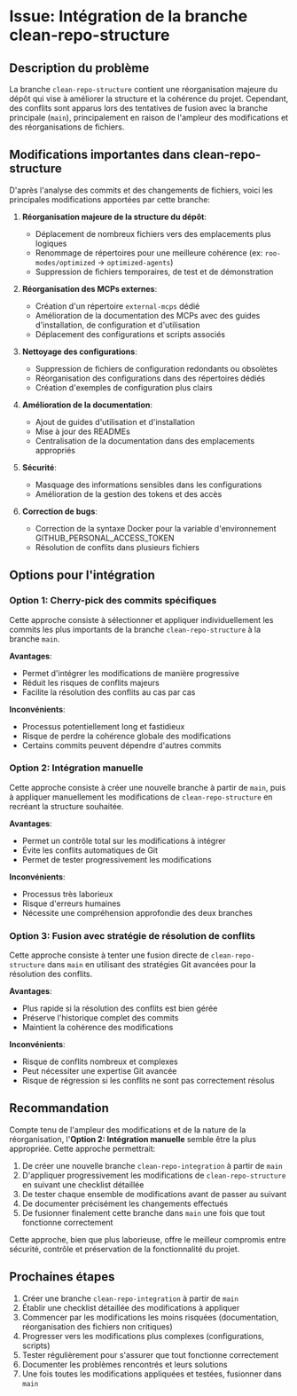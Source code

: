 ﻿# Issue: Intégration de la branche clean-repo-structure

## Description du problème

La branche `clean-repo-structure` contient une réorganisation majeure du dépôt qui vise à améliorer la structure et la cohérence du projet. Cependant, des conflits sont apparus lors des tentatives de fusion avec la branche principale (`main`), principalement en raison de l'ampleur des modifications et des réorganisations de fichiers.

## Modifications importantes dans clean-repo-structure

D'après l'analyse des commits et des changements de fichiers, voici les principales modifications apportées par cette branche:

1. **Réorganisation majeure de la structure du dépôt**:
   - Déplacement de nombreux fichiers vers des emplacements plus logiques
   - Renommage de répertoires pour une meilleure cohérence (ex: `roo-modes/optimized` → `optimized-agents`)
   - Suppression de fichiers temporaires, de test et de démonstration

2. **Réorganisation des MCPs externes**:
   - Création d'un répertoire `external-mcps` dédié
   - Amélioration de la documentation des MCPs avec des guides d'installation, de configuration et d'utilisation
   - Déplacement des configurations et scripts associés

3. **Nettoyage des configurations**:
   - Suppression de fichiers de configuration redondants ou obsolètes
   - Réorganisation des configurations dans des répertoires dédiés
   - Création d'exemples de configuration plus clairs

4. **Amélioration de la documentation**:
   - Ajout de guides d'utilisation et d'installation
   - Mise à jour des READMEs
   - Centralisation de la documentation dans des emplacements appropriés

5. **Sécurité**:
   - Masquage des informations sensibles dans les configurations
   - Amélioration de la gestion des tokens et des accès

6. **Correction de bugs**:
   - Correction de la syntaxe Docker pour la variable d'environnement GITHUB_PERSONAL_ACCESS_TOKEN
   - Résolution de conflits dans plusieurs fichiers

## Options pour l'intégration

### Option 1: Cherry-pick des commits spécifiques

Cette approche consiste à sélectionner et appliquer individuellement les commits les plus importants de la branche `clean-repo-structure` à la branche `main`.

**Avantages**:
- Permet d'intégrer les modifications de manière progressive
- Réduit les risques de conflits majeurs
- Facilite la résolution des conflits au cas par cas

**Inconvénients**:
- Processus potentiellement long et fastidieux
- Risque de perdre la cohérence globale des modifications
- Certains commits peuvent dépendre d'autres commits

### Option 2: Intégration manuelle

Cette approche consiste à créer une nouvelle branche à partir de `main`, puis à appliquer manuellement les modifications de `clean-repo-structure` en recréant la structure souhaitée.

**Avantages**:
- Permet un contrôle total sur les modifications à intégrer
- Évite les conflits automatiques de Git
- Permet de tester progressivement les modifications

**Inconvénients**:
- Processus très laborieux
- Risque d'erreurs humaines
- Nécessite une compréhension approfondie des deux branches

### Option 3: Fusion avec stratégie de résolution de conflits

Cette approche consiste à tenter une fusion directe de `clean-repo-structure` dans `main` en utilisant des stratégies Git avancées pour la résolution des conflits.

**Avantages**:
- Plus rapide si la résolution des conflits est bien gérée
- Préserve l'historique complet des commits
- Maintient la cohérence des modifications

**Inconvénients**:
- Risque de conflits nombreux et complexes
- Peut nécessiter une expertise Git avancée
- Risque de régression si les conflits ne sont pas correctement résolus

## Recommandation

Compte tenu de l'ampleur des modifications et de la nature de la réorganisation, l'**Option 2: Intégration manuelle** semble être la plus appropriée. Cette approche permettrait:

1. De créer une nouvelle branche `clean-repo-integration` à partir de `main`
2. D'appliquer progressivement les modifications de `clean-repo-structure` en suivant une checklist détaillée
3. De tester chaque ensemble de modifications avant de passer au suivant
4. De documenter précisément les changements effectués
5. De fusionner finalement cette branche dans `main` une fois que tout fonctionne correctement

Cette approche, bien que plus laborieuse, offre le meilleur compromis entre sécurité, contrôle et préservation de la fonctionnalité du projet.

## Prochaines étapes

1. Créer une branche `clean-repo-integration` à partir de `main`
2. Établir une checklist détaillée des modifications à appliquer
3. Commencer par les modifications les moins risquées (documentation, réorganisation des fichiers non critiques)
4. Progresser vers les modifications plus complexes (configurations, scripts)
5. Tester régulièrement pour s'assurer que tout fonctionne correctement
6. Documenter les problèmes rencontrés et leurs solutions
7. Une fois toutes les modifications appliquées et testées, fusionner dans `main`
